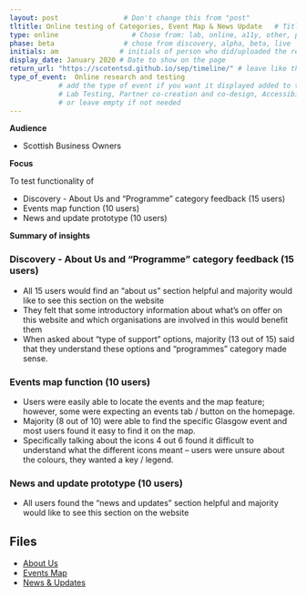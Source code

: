 ```yaml
---
layout: post                # Don't change this from "post"
tltitle: Online testing of Categories, Event Map & News Update   # Title to show on the page
type: online                  # Chose from: lab, online, a11y, other, partner
phase: beta                 # chose from discovery, alpha, beta, live
initials: am               # initials of person who did/uploaded the research
display_date: January 2020 # Date to show on the page
return_url: "https://scotentsd.github.io/sep/timeline/" # leave like this         
type_of_event:  Online research and testing            
            # add the type of event if you want it displayed added to the heading when the post if clicked on
            # Lab Testing, Partner co-creation and co-design, Accessibility, Online research and testing, Events, F2F and testing
            # or leave empty if not needed
---
```


**Audience**
- Scottish Business Owners


**Focus**

To test functionality of
- Discovery - About Us and “Programme” category feedback (15 users)
- Events map function (10 users)
- News and update prototype (10 users)

**Summary of insights**

### Discovery - About Us and “Programme” category feedback (15 users) ###


- All 15 users would find an “about us” section helpful and majority would like to see this section on the website
- They felt that some introductory information about what’s on offer on this website and which organisations are involved in this would benefit them
- When asked about “type of support” options, majority (13 out of 15) said that they understand these options and “programmes” category made sense.

### Events map function (10 users) ###

- Users were easily able to locate the events and the map feature; however, some were expecting an events tab / button on the homepage.
- Majority (8 out of 10) were able to find the specific Glasgow event and most users found it easy to find it on the map.
- Specifically talking about the icons 4 out 6 found it difficult to understand what the different icons meant – users were unsure about the colours, they wanted a key / legend.

### News and update prototype (10 users) ###
- All users found the “news and updates” section helpful and majority would like to see this section on the website

## Files ##
- [About Us](https://scotentsd.github.io/sep/files/SEP-About_Us-Programmes_Jan_2020.pptx)
- [Events Map](https://scotentsd.github.io/sep/files/SEP-Events_Map_Jan_2020.pptx)
- [News & Updates](https://scotentsd.github.io/sep/files/SEP-News_and_updates_Jan_2020.pptx)


